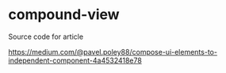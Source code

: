 # compound-view
Source code for article

https://medium.com/@pavel.poley88/compose-ui-elements-to-independent-component-4a4532418e78
